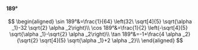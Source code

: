 #### 189°

$$
\begin{aligned}
\sin 189°&=\frac{1}{64} \left(32\ \sqrt[4]{5} \sqrt{\alpha _1}-32 \sqrt{2} \alpha _2\right)\\
\cos 189°&=\frac{1}{2} \left(-\sqrt[4]{5} \sqrt{\alpha _1}-\sqrt{2} \alpha _2\right)\\
\tan 189°&=-1+\frac{4 \alpha _2}{\sqrt{2} \sqrt[4]{5} \sqrt{\alpha _1}+2 \alpha _2}\\
\end{aligned}
$$

